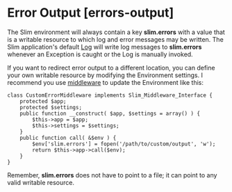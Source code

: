 # Error Output [errors-output] #

The Slim environment will always contain a key **slim.errors** with a value that is a writable resource to which log and error messages may be written. The Slim application's default [Log](#logging) will write log messages to **slim.errors** whenever an Exception is caught or the Log is manually invoked.

If you want to redirect error output to a different location, you can define your own writable resource by modifying the Environment settings. I recommend you use [middleware](#middleware) to update the Environment like this:

    class CustomErrorMiddleware implements Slim_Middleware_Interface {
        protected $app;
        protected $settings;
        public function __construct( $app, $settings = array() ) {
            $this->app = $app;
            $this->settings = $settings;
        }
        public function call( &$env ) {
            $env['slim.errors'] = fopen('/path/to/custom/output', 'w');
            return $this->app->call($env);
        }
    }

Remember, **slim.errors** does not have to point to a file; it can point to any valid writable resource.